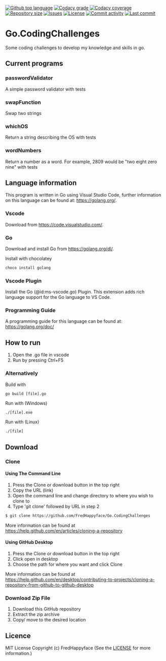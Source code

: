 <p float="left">
<a href="../../"><img src="https://img.shields.io/github/languages/top/FredHappyface/Go.CodingChallenges.svg?style=flat-square" alt="Github top language"></a>
<a href="https://www.codacy.com/manual/FredHappyface/Go.CodingChallenges"><img src="https://img.shields.io/codacy/grade/6e85b28a0b7e471a9347292b70fe5a85.svg?style=flat-square" alt="Codacy grade"></a>
<a href="https://www.codacy.com/manual/FredHappyface/Go.CodingChallenges"><img src="https://img.shields.io/codacy/coverage/6e85b28a0b7e471a9347292b70fe5a85.svg?style=flat-square" alt="Codacy coverage"></a>
<a href="../../"><img src="https://img.shields.io/github/repo-size/FredHappyface/Go.CodingChallenges.svg?style=flat-square" alt="Repository size"></a>
<a href="../../issues"><img src="https://img.shields.io/github/issues/FredHappyface/Go.CodingChallenges.svg?style=flat-square" alt="Issues"></a>
<a href="../../LICENSE.md"><img src="https://img.shields.io/github/license/FredHappyface/Go.CodingChallenges.svg?style=flat-square" alt="License"></a>
<a href="../../commits/master"><img src="https://img.shields.io/github/commit-activity/m/FredHappyface/Go.CodingChallenges.svg?style=flat-square" alt="Commit activity"></a>
<a href="../../commits/master"><img src="https://img.shields.io/github/last-commit/FredHappyface/Go.CodingChallenges.svg?style=flat-square" alt="Last commit"></a>
</p>

# Go.CodingChallenges

Some coding challenges to develop my knowledge and skills in go.

## Current programs
### passwordValidator
A simple password validator with tests
### swapFunction
Swap two strings
### whichOS
Return a string describing the OS with tests
### wordNumbers
Return a number as a word. For example, 2809 would be "two eight zero nine"
with tests

## Language information
This program is written in Go using Visual Studio Code, further information
on this language can be found at: <https://golang.org/>.
### Vscode
Download from https://code.visualstudio.com/.
### Go
Download and install Go from https://golang.org/dl/.

Install with chocolatey
```powershell
choco install golang
```
### Vscode Plugin
Install the Go (@id:ms-vscode.go) Plugin. This extension adds rich language
support for the Go language to VS Code.
### Programming Guide
A programming guide for this language can be found at:
<https://golang.org/doc/>
## How to run
1. Open the .go file in vscode
2. Run by pressing Ctrl+F5
### Alternatively
Build with
```golang
go build [file].go
```
Run with (Windows)
```cmd
./[file].exe
```
Run with (Linux)
```bash
./[file]
```

## Download
### Clone
#### Using The Command Line
1. Press the Clone or download button in the top right
2. Copy the URL (link)
3. Open the command line and change directory to where you wish to
clone to
4. Type 'git clone' followed by URL in step 2
```bash
$ git clone https://github.com/FredHappyface/Go.CodingChallenges
```

More information can be found at
<https://help.github.com/en/articles/cloning-a-repository>

#### Using GitHub Desktop
1. Press the Clone or download button in the top right
2. Click open in desktop
3. Choose the path for where you want and click Clone

More information can be found at
<https://help.github.com/en/desktop/contributing-to-projects/cloning-a-repository-from-github-to-github-desktop>

### Download Zip File

1. Download this GitHub repository
2. Extract the zip archive
3. Copy/ move to the desired location


## Licence
MIT License
Copyright (c) FredHappyface
(See the [LICENSE](/LICENSE.md) for more information.)

